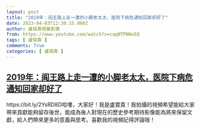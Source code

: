 ```yaml
---
layout: post
title: "2019年：阎王路上走一遭的小脚老太太，医院下病危通知回家却好了"
date: 2023-04-03T12:30:15.000Z
author: 盧保貴視覺影像
from: https://www.youtube.com/watch?v=cqqNTPNNxEQ
tags: [ 盧保貴 ]
comments: True
categories: [ 盧保貴 ]
---
```

<!--1680525015000-->
[2019年：阎王路上走一遭的小脚老太太，医院下病危通知回家却好了](https://www.youtube.com/watch?v=cqqNTPNNxEQ)
------

<div>
https://bit.ly/2YsRD8D哈嘍，大家好！我是盧寶貴！我拍攝的視頻希望能給大家帶來貢獻能夠留存後世，能成為後人對現在的歷史參考期待影像能為將來保留文獻，給人們帶來更多的意義與思考。喜歡我的視頻記得評論哦！
</div>
